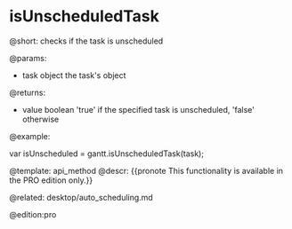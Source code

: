 isUnscheduledTask
=============


@short:
	checks if the task is unscheduled 

@params:

- task			object			the task's object

@returns:
- value	boolean	'true' if the specified task is unscheduled, 'false' otherwise 

@example:

var isUnscheduled = gantt.isUnscheduledTask(task);

@template:	api_method
@descr:
{{pronote This functionality is available in the PRO edition only.}}


@related:
desktop/auto_scheduling.md

@edition:pro